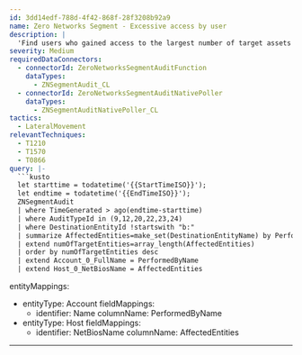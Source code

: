 ```yaml
---
id: 3dd14edf-788d-4f42-868f-28f3208b92a9
name: Zero Networks Segment - Excessive access by user
description: |
  'Find users who gained access to the largest number of target assets in the selected time range'
severity: Medium
requiredDataConnectors:
  - connectorId: ZeroNetworksSegmentAuditFunction
    dataTypes:
      - ZNSegmentAudit_CL
  - connectorId: ZeroNetworksSegmentAuditNativePoller
    dataTypes:
      - ZNSegmentAuditNativePoller_CL
tactics:
  - LateralMovement
relevantTechniques:
  - T1210
  - T1570
  - T0866
query: |-
  ```kusto
  let starttime = todatetime('{{StartTimeISO}}');
  let endtime = todatetime('{{EndTimeISO}}');
  ZNSegmentAudit
  | where TimeGenerated > ago(endtime-starttime)
  | where AuditTypeId in (9,12,20,22,23,24)
  | where DestinationEntityId !startswith "b:"
  | summarize AffectedEntities=make_set(DestinationEntityName) by PerformedByName
  | extend numOfTargetEntities=array_length(AffectedEntities)
  | order by numOfTargetEntities desc
  | extend Account_0_FullName = PerformedByName
  | extend Host_0_NetBiosName = AffectedEntities
  ```
entityMappings:
  - entityType: Account
    fieldMappings:
      - identifier: Name
        columnName: PerformedByName
  - entityType: Host
    fieldMappings:
      - identifier: NetBiosName
        columnName: AffectedEntities
---
```


